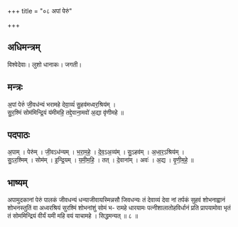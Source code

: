+++
title = "०८ अपां पेरुं"

+++
## अधिमन्त्रम्
विश्वेदेवाः। लुशो धानाकः। जगती।

## मन्त्रः
अ॒पां पेरुं॑ जी॒वध॑न्यं भरामहे देवा॒व्यं॑ सु॒हव॑मध्वर॒श्रिय॑म् ।  
सु॒र॒श्मिं सोम॑मिन्द्रि॒यं य॑मीमहि॒ तद्दे॒वाना॒मवो॑ अ॒द्या वृ॑णीमहे ॥

## पदपाठः
अ॒पाम् । पेरु॑म् । जी॒वऽध॑न्यम् । भ॒रा॒म॒हे॒ । दे॒व॒ऽअ॒व्य॑म् । सु॒ऽहव॑म् । अ॒ध्व॒र॒ऽश्रिय॑म् ।  
सु॒ऽर॒श्मिम् । सोम॑म् । इ॒न्द्रि॒यम् । य॒मी॒म॒हि॒ । तत् । दे॒वाना॑म् । अवः॑ । अ॒द्य । वृ॒णी॒म॒हे॒ ॥

## भाष्यम्
अपामुदकानां पेरुं पालकं जीवधन्यं धन्याजीवायस्मिन्नसौ जिवधन्यः तं देवाव्यं देवा नां तर्पकं सुहवं शोभनाह्वानं शोभनस्तुतिं वा अध्वरश्रियं सुरश्मिं शोभनांशुं सोमं भ- रामहे धारयामः पत्नीशालातोहविर्धानं प्रति प्रापयामोवा भृतं तं सोममिन्द्रियं वीर्यं यमी महि वयं याचामहे । सिद्धमन्यत् ॥ ८ ॥